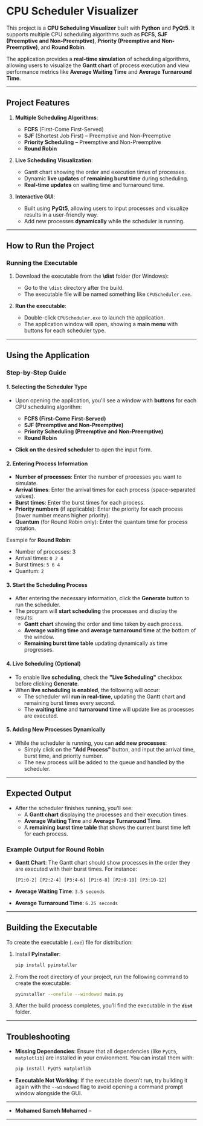 #  CPU Scheduler Visualizer

This project is a **CPU Scheduling Visualizer** built with **Python** and **PyQt5**. It supports multiple CPU scheduling algorithms such as **FCFS**, **SJF (Preemptive and Non-Preemptive)**, **Priority (Preemptive and Non-Preemptive)**, and **Round Robin**.

The application provides a **real-time simulation** of scheduling algorithms, allowing users to visualize the **Gantt chart** of process execution and view performance metrics like **Average Waiting Time** and **Average Turnaround Time**.

---

## **Project Features**

1. **Multiple Scheduling Algorithms**:
   - **FCFS** (First-Come First-Served)
   - **SJF** (Shortest Job First) – Preemptive and Non-Preemptive
   - **Priority Scheduling** – Preemptive and Non-Preemptive
   - **Round Robin**

2. **Live Scheduling Visualization**:
   - Gantt chart showing the order and execution times of processes.
   - Dynamic **live updates** of **remaining burst time** during scheduling.
   - **Real-time updates** on waiting time and turnaround time.

3. **Interactive GUI**:
   - Built using **PyQt5**, allowing users to input processes and visualize results in a user-friendly way.
   - Add new processes **dynamically** while the scheduler is running.

---

## **How to Run the Project**

### **Running the Executable**

1. Download the executable from the **\dist** folder (for Windows):
   - Go to the `\dist` directory after the build.
   - The executable file will be named something like `CPUScheduler.exe`.

2. **Run the executable**:
   - Double-click `CPUScheduler.exe` to launch the application.
   - The application window will open, showing a **main menu** with buttons for each scheduler type.

---

## **Using the Application**

### **Step-by-Step Guide**

#### 1. **Selecting the Scheduler Type**

- Upon opening the application, you'll see a window with **buttons** for each CPU scheduling algorithm:
  - **FCFS (First-Come First-Served)**
  - **SJF (Preemptive and Non-Preemptive)**
  - **Priority Scheduling (Preemptive and Non-Preemptive)**
  - **Round Robin**
  
- **Click on the desired scheduler** to open the input form.

#### 2. **Entering Process Information**

- **Number of processes**: Enter the number of processes you want to simulate.
- **Arrival times**: Enter the arrival times for each process (space-separated values).
- **Burst times**: Enter the burst times for each process.
- **Priority numbers** (if applicable): Enter the priority for each process (lower number means higher priority).
- **Quantum** (for Round Robin only): Enter the quantum time for process rotation.

Example for **Round Robin**:
- Number of processes: 3
- Arrival times: `0 2 4`
- Burst times: `5 6 4`
- Quantum: `2`

#### 3. **Start the Scheduling Process**

- After entering the necessary information, click the **Generate** button to run the scheduler.
- The program will **start scheduling** the processes and display the results:
  - **Gantt chart** showing the order and time taken by each process.
  - **Average waiting time** and **average turnaround time** at the bottom of the window.
  - **Remaining burst time table** updating dynamically as time progresses.

#### 4. **Live Scheduling (Optional)**

- To enable **live scheduling**, check the **"Live Scheduling"** checkbox before clicking **Generate**.
- When **live scheduling is enabled**, the following will occur:
  - The scheduler will **run in real-time**, updating the Gantt chart and remaining burst times every second.
  - The **waiting time** and **turnaround time** will update live as processes are executed.

#### 5. **Adding New Processes Dynamically**

- While the scheduler is running, you can **add new processes**:
  - Simply click on the **"Add Process"** button, and input the arrival time, burst time, and priority number.
  - The new process will be added to the queue and handled by the scheduler.
  
---

## **Expected Output**

- After the scheduler finishes running, you’ll see:
  - A **Gantt chart** displaying the processes and their execution times.
  - **Average Waiting Time** and **Average Turnaround Time**.
  - A **remaining burst time table** that shows the current burst time left for each process.

### **Example Output for Round Robin**

- **Gantt Chart**: The Gantt chart should show processes in the order they are executed with their burst times. For instance:
  ```
  [P1:0-2] [P2:2-4] [P3:4-6] [P1:6-8] [P2:8-10] [P3:10-12]
  ```

- **Average Waiting Time**: `3.5 seconds`
- **Average Turnaround Time**: `6.25 seconds`

---

## **Building the Executable**

To create the executable (`.exe`) file for distribution:
1. Install **PyInstaller**:
   ```bash
   pip install pyinstaller
   ```

2. From the root directory of your project, run the following command to create the executable:
   ```bash
   pyinstaller --onefile --windowed main.py
   ```

3. After the build process completes, you’ll find the executable in the **`dist`** folder.

---

## **Troubleshooting**

- **Missing Dependencies**: Ensure that all dependencies (like `PyQt5`, `matplotlib`) are installed in your environment. You can install them with:
  ```bash
  pip install PyQt5 matplotlib
  ```

- **Executable Not Working**: If the executable doesn’t run, try building it again with the `--windowed` flag to avoid opening a command prompt window alongside the GUI.

---



- **Mohamed Sameh Mohamed** – 

---
